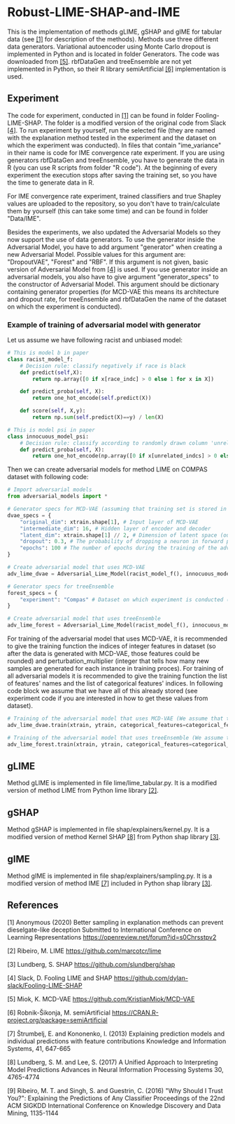 # Robust-LIME-SHAP-and-IME

This is the implementation of methods gLIME, gSHAP and gIME for tabular data (see [[1]](#1) for description of the methods). Methods use three different data generators. Variational autoencoder using Monte Carlo dropout is implemented in Python and is located in folder Generators. The code was downloaded from [[5]](#5). rbfDataGen and treeEnsemble are not yet implemented in Python, so their R library semiArtificial [[6]](#6) implementation is used.

## Experiment

The code for experiment, conducted in [[1]](#1) can be found in folder Fooling-LIME-SHAP. The folder is a modified version of the original code from Slack [[4]](#4). To run experiment by yourself, run the selected file (they are named with the explanation method tested in the experiment and the dataset on which the experiment was conducted). In files that contain "ime_variance" in their name is code for IME convergence rate experiment. If you are using generators rbfDataGen and treeEnsemble, you have to generate the data in R (you can use R scripts from folder "R code"). At the beginning of every experiment the execution stops after saving the training set, so you have the time to generate data in R.

For IME convergence rate experiment, trained classifiers and true Shapley values are uploaded to the repository, so you don't have to train/calculate them by yourself (this can take some time) and can be found in folder "Data/IME".

Besides the experiments, we also updated the Adversarial Models so they now support the use of data generators. To use the generator inside the Adversarial Model, you have to add argument "generator" when creating a new Adversarial Model. Possible values for this argument are: "DropoutVAE", "Forest" and "RBF". If this argument is not given, basic version of Adversarial Model from [[4]](#4) is used. If you use generator inside an adversarial models, you also have to give argument "generator_specs" to the constructor of Adversarial Model. This argument should be dictionary containing generator properties (for MCD-VAE this means its architecture and dropout rate, for treeEnsemble and rbfDataGen the name of the dataset on which the experiment is conducted).

### Example of training of adversarial model with generator

Let us assume we have following racist and unbiased model:

```python
# This is model b in paper
class racist_model_f:
    # Decision rule: classify negatively if race is black
    def predict(self,X):
        return np.array([0 if x[race_indc] > 0 else 1 for x in X])

    def predict_proba(self, X): 
        return one_hot_encode(self.predict(X))

    def score(self, X,y):
        return np.sum(self.predict(X)==y) / len(X)

# This is model psi in paper
class innocuous_model_psi:
    # Decision rule: classify according to randomly drawn column 'unrelated column'
    def predict_proba(self, X): 
        return one_hot_encode(np.array([0 if x[unrelated_indcs] > 0 else 1 for x in X]))
```

Then we can create adversarial models for method LIME on COMPAS dataset with following code:

```python
# Import adversarial models
from adversarial_models import *

# Generator specs for MCD-VAE (assuming that training set is stored in xtrain)
dvae_specs = {
    "original_dim": xtrain.shape[1], # Input layer of MCD-VAE
    "intermediate_dim": 16, # Hidden layer of encoder and decoder
    "latent_dim": xtrain.shape[1] // 2, # Dimension of latent space (output of encoder and input of decoder)
    "dropout": 0.3, # The probability of dropping a neuron in forward pass through the decoder
    "epochs": 100 # The number of epochs during the training of the adversarial model
}

# Create adversarial model that uses MCD-VAE
adv_lime_dvae = Adversarial_Lime_Model(racist_model_f(), innocuous_model_psi(), generator = "DropoutVAE", generator_specs = dvae_specs)

# Generator specs for treeEnsemble
forest_specs = {
    "experiment": "Compas" # Dataset on which experiment is conducted (needed because data is generated in R)
}

# Create adversarial model that uses treeEnsemble
adv_lime_forest = Adversarial_Lime_Model(racist_model_f(), innocuous_model_psi(), generator = "Forest", generator_specs = forest_specs)

```

For training of the adversarial model that uses MCD-VAE, it is recommended to give the training function the indices of integer features in dataset (so after the data is generated with MCD-VAE, those features could be rounded) and perturbation_multiplier (integer that tells how many new samples are generated for each instance in training proces). For training of all adversarial models it is recommended to give the training function the list of features' names and the list of categorical features' indices. In following code block we assume that we have all of this already stored (see experiment code if you are interested in how to get these values from dataset).

```python
# Training of the adversarial model that uses MCD-VAE (We assume that training set is stored in xtrain and that target variable is stored in ytrain).
adv_lime_dvae.train(xtrain, ytrain, categorical_features=categorical_feature_indcs, integer_attributes = integer_attributes, feature_names=features, perturbation_multiplier=1)

# Training of the adversarial model that uses treeEnsemble (We assume that training set is stored in xtrain and that target variable is stored in ytrain).
adv_lime_forest.train(xtrain, ytrain, categorical_features=categorical_feature_indcs, feature_names=features)
```

## gLIME

Method gLIME is implemented in file lime/lime_tabular.py. It is a modified version of method LIME from Python lime library [[2]](#2).

## gSHAP

Method gSHAP is implemented in file shap/explainers/kernel.py. It is a modified version of method Kernel SHAP [[8]](#8) from Python shap library [[3]](#3).

## gIME

Method gIME is implemented in file shap/explainers/sampling.py. It is a modified version of method IME [[7]](#7) included in Python shap library [[3]](#3).

## References
<a id="1">[1]</a>
Anonymous (2020)
Better sampling in explanation methods can prevent dieselgate-like deception
Submitted to International Conference on Learning Representations
https://openreview.net/forum?id=s0Chrsstpv2

<a id="2">[2]</a>
Ribeiro, M.
LIME
https://github.com/marcotcr/lime

<a id="3">[3]</a>
Lundberg, S.
SHAP
https://github.com/slundberg/shap

<a id="4">[4]</a>
Slack, D.
Fooling LIME and SHAP
https://github.com/dylan-slack/Fooling-LIME-SHAP

<a id="5">[5]</a>
Miok, K.
MCD-VAE
https://github.com/KristianMiok/MCD-VAE

<a id="6">[6]</a>
Robnik-Šikonja, M.
semiArtificial
https://CRAN.R-project.org/package=semiArtificial

<a id="7">[7]</a>
Štrumbelj, E. and Kononenko, I. (2013)
Explaining prediction models and individual predictions with feature contributions
Knowledge and Information Systems, 41, 647-665

<a id="8">[8]</a>
Lundberg, S. M. and Lee, S. (2017)
A Unified Approach to Interpreting Model Predictions
Advances in Neural Information Processing Systems 30, 4765-4774

<a id="9">[9]</a>
Ribeiro, M. T. and Singh, S. and Guestrin, C. (2016)
"Why Should I Trust You?": Explaining the Predictions of Any Classifier
Proceedings of the 22nd ACM SIGKDD International Conference on Knowledge Discovery and Data Mining, 1135-1144